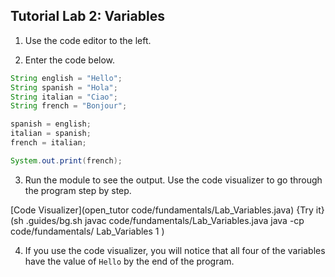 ## Tutorial Lab 2: Variables

1) Use the code editor to the left.

2) Enter the code below.

```java
String english = "Hello";
String spanish = "Hola";
String italian = "Ciao";
String french = "Bonjour";

spanish = english;
italian = spanish;
french = italian;

System.out.print(french);
```
3) Run the module to see the output. Use the code visualizer to go through the program step by step.

[Code Visualizer](open_tutor code/fundamentals/Lab_Variables.java)
{Try it}(sh .guides/bg.sh javac code/fundamentals/Lab_Variables.java java -cp code/fundamentals/ Lab_Variables 1 )

4) If you use the code visualizer, you will notice that all four of the variables have the value of `Hello` by the end of the program.